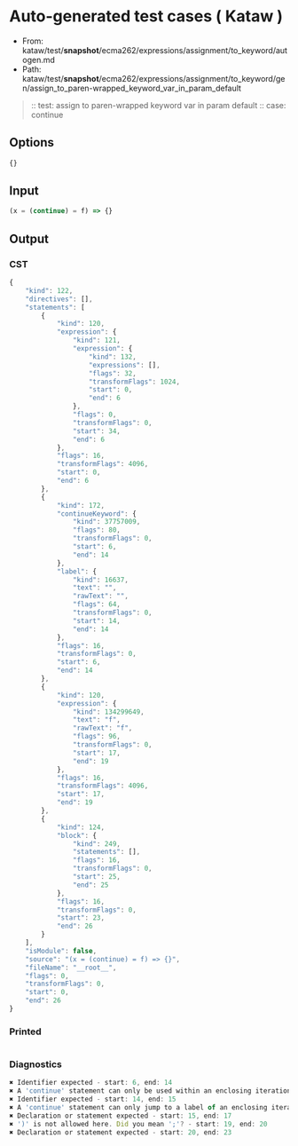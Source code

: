 # Auto-generated test cases ( Kataw )
- From: kataw/test/__snapshot__/ecma262/expressions/assignment/to_keyword/autogen.md
- Path: kataw/test/__snapshot__/ecma262/expressions/assignment/to_keyword/gen/assign_to_paren-wrapped_keyword_var_in_param_default
> :: test: assign to paren-wrapped keyword var in param default
> :: case: continue
## Options

`````js
{}
`````
## Input

`````js
(x = (continue) = f) => {}
`````
## Output

### CST

```javascript
{
    "kind": 122,
    "directives": [],
    "statements": [
        {
            "kind": 120,
            "expression": {
                "kind": 121,
                "expression": {
                    "kind": 132,
                    "expressions": [],
                    "flags": 32,
                    "transformFlags": 1024,
                    "start": 0,
                    "end": 6
                },
                "flags": 0,
                "transformFlags": 0,
                "start": 34,
                "end": 6
            },
            "flags": 16,
            "transformFlags": 4096,
            "start": 0,
            "end": 6
        },
        {
            "kind": 172,
            "continueKeyword": {
                "kind": 37757009,
                "flags": 80,
                "transformFlags": 0,
                "start": 6,
                "end": 14
            },
            "label": {
                "kind": 16637,
                "text": "",
                "rawText": "",
                "flags": 64,
                "transformFlags": 0,
                "start": 14,
                "end": 14
            },
            "flags": 16,
            "transformFlags": 0,
            "start": 6,
            "end": 14
        },
        {
            "kind": 120,
            "expression": {
                "kind": 134299649,
                "text": "f",
                "rawText": "f",
                "flags": 96,
                "transformFlags": 0,
                "start": 17,
                "end": 19
            },
            "flags": 16,
            "transformFlags": 4096,
            "start": 17,
            "end": 19
        },
        {
            "kind": 124,
            "block": {
                "kind": 249,
                "statements": [],
                "flags": 16,
                "transformFlags": 0,
                "start": 25,
                "end": 25
            },
            "flags": 16,
            "transformFlags": 0,
            "start": 23,
            "end": 26
        }
    ],
    "isModule": false,
    "source": "(x = (continue) = f) => {}",
    "fileName": "__root__",
    "flags": 0,
    "transformFlags": 0,
    "start": 0,
    "end": 26
}
```

### Printed

```javascript

```

### Diagnostics

```javascript
✖ Identifier expected - start: 6, end: 14
✖ A 'continue' statement can only be used within an enclosing iteration statement. - start: 6, end: 14
✖ Identifier expected - start: 14, end: 15
✖ A 'continue' statement can only jump to a label of an enclosing iteration statement. - start: 6, end: 15
✖ Declaration or statement expected - start: 15, end: 17
✖ ')' is not allowed here. Did you mean ';'? - start: 19, end: 20
✖ Declaration or statement expected - start: 20, end: 23

```

